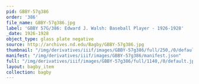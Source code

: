 ```yaml
---
pid: GBBY-57g386
order: '386'
file_name: GBBY-57g386.jpg
label: 'GBBY 57G/386: Edward J. Walsh: Baseball Player - 1926-1928'
_date: 1926-1928
object_type: glass plate negative
source: http://archives.nd.edu/Bagby/GBBY-57g386.jpg
thumbnail: "/img/derivatives/iiif/images/GBBY-57g386/full/250,/0/default.jpg"
manifest: "/img/derivatives/iiif/images/GBBY-57g386/manifest.json"
full: "/img/derivatives/iiif/images/GBBY-57g386/full/1140,/0/default.jpg"
layout: bagby_item
collection: bagby
---
```

